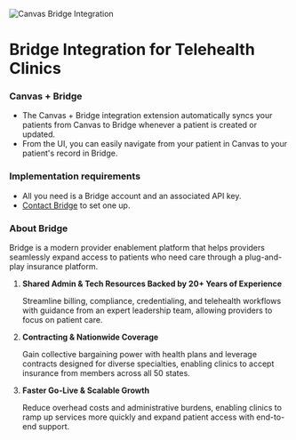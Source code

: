 ![Canvas Bridge Integration](https://images.prismic.io/canvas-website/Z2SdppbqstJ98tCr_bridge_logo_200px.png?auto=format,compress)

# Bridge Integration for Telehealth Clinics

### Canvas + Bridge

-   The Canvas + Bridge integration extension automatically syncs your patients from Canvas to Bridge whenever a patient is created or updated.
-   From the UI, you can easily navigate from your patient in Canvas to your patient's record in Bridge.

### Implementation requirements

-   All you need is a Bridge account and an associated API key.
-   [Contact Bridge](https://www.usebridge.com/contact) to set one up.

### About Bridge

Bridge is a modern provider enablement platform that helps providers seamlessly expand access to patients who need care through a plug-and-play insurance platform.

1. **Shared Admin & Tech Resources Backed by 20+ Years of Experience**

    Streamline billing, compliance, credentialing, and telehealth workflows with guidance from an expert leadership team, allowing providers to focus on patient care.

2. **Contracting & Nationwide Coverage**

    Gain collective bargaining power with health plans and leverage contracts designed for diverse specialties, enabling clinics to accept insurance from members across all 50 states.

3. **Faster Go-Live & Scalable Growth**

    Reduce overhead costs and administrative burdens, enabling clinics to ramp up services more quickly and expand patient access with end-to-end support.
